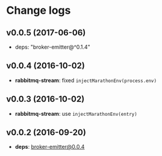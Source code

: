 # Change logs

## v0.0.5 (2017-06-06)
* deps: "broker-emitter@^0.1.4"

## v0.0.4 (2016-10-02)
* **rabbitmq-stream**: fixed `injectMarathonEnv(process.env)`

## v0.0.3 (2016-10-02)
* **rabbitmq-stream**: use `injectMarathonEnv(entry)`

## v0.0.2 (2016-09-20)
* **deps**: broker-emitter@0.0.4
